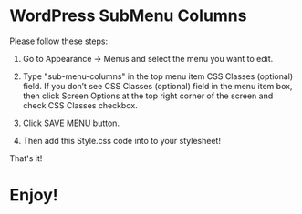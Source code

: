 # WordPress SubMenu Columns

Please follow these steps:

1. Go to Appearance -> Menus and select the menu you want to edit.

2. Type "sub-menu-columns" in the top menu item CSS Classes (optional) field. If you don’t see CSS Classes (optional) field in the menu item box, then click Screen Options at the top right corner of the screen and check CSS Classes checkbox.

3. Click SAVE MENU button.

4. Then add this Style.css code into to your stylesheet!

That's it!

# Enjoy!
